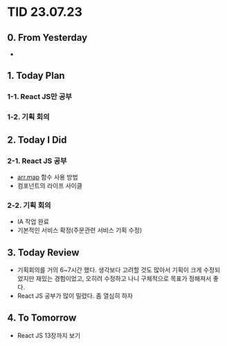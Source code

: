 # TID 23.07.23

## 0. From Yesterday

- 

## 1. Today Plan

### 1-1. React JS만 공부

### 1-2. 기획 회의

## 2. Today I Did

### 2-1. React JS 공부

- [arr.map](http://arr.map) 함수 사용 방법
- 컴포넌트의 라이프 사이클

### 2-2. 기획 회의

- IA 작업 완료
- 기본적인 서비스 확정(주문관련 서비스 기획 수정)

## 3. Today Review

- 기획회의를 거의 6~7시간 했다. 생각보다 고려할 것도 많아서 기획이 크게 수정되었지만 재밌는 경험이었고, 오히려 수정하고 나니 구체적으로 목표가 정해져서 좋다.
- React JS 공부가 많이 밀렸다. 좀 열심히 하자

## 4. To Tomorrow

- React JS 13장까지 보기
